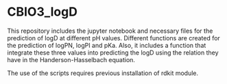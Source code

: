 # CBIO3_logD
This repository includes the jupyter notebook and necessary files for the prediction of logD at different pH values. 
Different functions are created for the prediction of logPN, logPI and pKa. Also, it includes a function that integrate these three values into predicting the logD using the relation they have in the Handerson-Hasselbach equation. 

The use of the scripts requires previous installation of rdkit module. 
